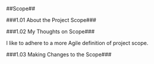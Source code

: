 ##Scope##

###1.01 About the Project Scope###

###1.02 My Thoughts on Scope###

I like to adhere to a more Agile definition of project scope.

###1.03 Making Changes to the Scope###
